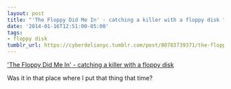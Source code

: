 ```yaml
---
layout: post
title: "'The Floppy Did Me In' - catching a killer with a floppy disk "
date: '2014-01-16T12:51:00-05:00'
tags:
- floppy disk
tumblr_url: https://cyberdelianyc.tumblr.com/post/80783739371/the-floppy-did-me-in-catching-a-killer-with-a
---
```

['The Floppy Did Me In' - catching a killer with a floppy disk](http://www.theatlantic.com/technology/archive/2014/01/the-floppy-did-me-in/283132/)  

Was it in that place where I put that thing that time?
